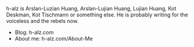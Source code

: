 h-alz is Arslan-Luzian Huang, Arslan-Lujian Huang, Lujian Huang, Kot Deskman, Kot Tischmann or something else. He is probably writing for the voiceless and the rebels now.

 - Blog: h-alz.com
 - About me: h-alz.com/About-Me
